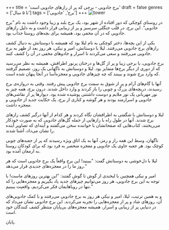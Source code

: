 +++
title = 'برج جادویی - برجی که پر از رازهای جادویی است'
draft = false
genres = ['تا ۵ سال']
tags = ['برج', 'جادویی']
+++
![tower](/43.Tower.jpg)

در روستای کوچکی که دور افتاده از شهر بود، یک برج بلند و زیبا وجود داشت به نام "برج جادویی". این برج، در قلب جنگلی سرسبز و پر از زیبایی قرار داشت و به دلیل رازهای جادویی که در آن مخفی بود، همیشه برای بچه‌های روستا جذاب بود.

یکی از این بچه‌ها، دختر کوچکی به نام لیلا بود که همیشه با دوستانش به دنبال کشف رازهای برج جادویی می‌رفتند. لیلا با دوستانش، امیر و نیکی، هر روز بعد از ظهر به برج جادویی می‌رفتند و سعی می‌کردند تا اسرار و جادوهای مخفی در آن را کشف کنند.

برج جادویی، با برجی زیبا و پر از گل‌ها و درختان پرنور اطرافش، همیشه به نظر می‌رسید که از دوری از دیگر برج‌ها متمایز بود. لیلا و دوستانش به ناگهانی یک روز، تصمیم گرفتند که وارد برج شوند و ببینند که چه چیزهای جادویی و معجزه‌آسا در آنجا پنهان شده است.

آنها با گام‌های آرام و پر از شوق به سمت برج جادویی پیش رفتند. وقتی به دروازه‌ی برج رسیدند، دریچه‌های بزرگ و چوبی را باز کردند و وارد داخل شدند. درون برج، همه چیز به نور مهربانی یک نور ملایم و دوست داشتنی پوشیده شده بود. دیوارها پر از نقاشی‌های جادویی و اسرارمند بودند و هر گوشه و کناری از برج، یک حکایت جدید از جادویی و معجزه داشت.

لیلا و دوستانش با شگفتی به اطرافشان نگاه کردند و هر کدام از آنها درگیر کشف رازهای برج شدند. آنها در طول راه با رازهایی از جمله گل‌های جادویی که به صورت خودکار می‌ریختند، کتاب‌هایی که صفحاتشان با خواننده سخن می‌گفتند و آینه‌ای که تصاویر آینده را نشان می‌داد، آشنا شدند.

ناگهان، وسط این همه راز و رمز، آنها به یک اتاق ویژه رسیدند که پر از جعبه‌های چوبی کوچک بود. هر جعبه حاوی یک جادویی و معجزه منحصر به فرد بود که برای کودکان روستا به ارمغان آمده بود.

لیلا با دل‌خوشی به دوستانش گفت: "ببینید! این برج واقعاً یک برج جادویی است که هر روز ما را در معجزه‌های جدیدی قرار می‌دهد."

امیر و نیکی همچنین با لبخندی از گوش تا گوش گفتند: "این بهترین روزهای ماست! با توجه به این برج جادویی، هر روز می‌توانیم چیزهای جدید یاد بگیریم و معجزه‌هایی را که تنها در رویاهایمان فکر می‌کردیم، واقعیت ببینیم."

و به همین ترتیب، لیلا، امیر و نیکی هر روز به برج جادویی می‌رفتند و با کمک جادویی‌های آن، روزهای شاد و پر از معجزه‌هایی را تجربه می‌کردند. این برج جادویی نشان می‌داد که در دنیایی پر از زیبایی و اسرار، همیشه معجزه‌های بی‌پایان منتظر کشف کنندگان خود است.

پایان.